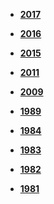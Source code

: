 * **[2017](es/2017/)**

* **[2016](es/2016/)**

* **[2015](es/2015/)**

* **[2011](es/2011/)**

* **[2009](es/2009/)**

* **[1989](es/1989/)**

* **[1984](es/1984/)**

* **[1983](es/1983/)**

* **[1982](es/1982/)**

* **[1981](es/1981/)**
